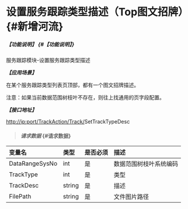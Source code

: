# 设置服务跟踪类型描述（Top图文招牌） {#新增河流}

##### _【功能说明】_ {#【功能说明】}

服务跟踪模块-设置服务跟踪类型描述

_**【应用场景】**_

在某个服务跟踪类型列表页顶部，都有一个图文招牌描述。

注意：如果当前数据范围树枝叶不存在，则往上找通用的页字段配置。

_**【接口地址】**_

[http://ip:port/TrackAction/Track/](http://ip:port/HMAction/River/AddRiver)SetTrackTypeDesc

> #### _请求数据_ {#请求数据}

| 变量名 | 类型 | 是否必须 | 描述 |
| :--- | :--- | :--- | :--- |
| DataRangeSysNo | int | 是 | 数据范围树枝叶系统编码 |
| TrackType | int | 是 | 类型 |
| TrackDesc | string | 是 | 描述 |
| FilePath | string | 是 | 文件图片路径 |



